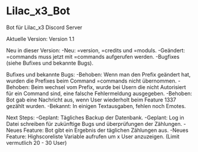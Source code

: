 # Lilac_x3_Bot
Bot für Lilac_x3 Discord Server

Aktuelle Version: Version 1.1

Neu in dieser Version:
-Neu: =version, =credits und =moduls.
-Geändert: =commands muss jetzt mit =commands <ModulName> <Berechtigungsgruppe> aufgerufen werden.
-Bugfixes (siehe Bufixes und bekannte Bugs).

Bufixes und bekannte Bugs:
-Behoben: Wenn man den Prefix geändert hat, wurden die Prefixes beim Command =commands nicht übernommen.
-Behoben: Beim wechsel vom Prefix, wurde bei Usern die nicht Autorisiert für ein Command sind, eine falsche Fehlermeldung ausgegeben.
-Behoben: Bot gab eine Nachricht aus, wenn User wiederholt beim Feature 1337 gezählt wurden.
-Bekannt: In einigen Textausgaben, fehlen noch Emotes.

Next Steps:
-Geplant: Tägliches Backup der Datenbank.
-Geplant: Log in Datei schreiben für zukünftige Bugs und überprüfungen der Zählungen.
-Neues Feature: Bot gibt ein Ergebnis der täglichen Zählungen aus.
-Neues Feature: Highscoreliste Variable aufrufen um x User anzuzeigen. (Limit vermutlich 20 - 30 User)

